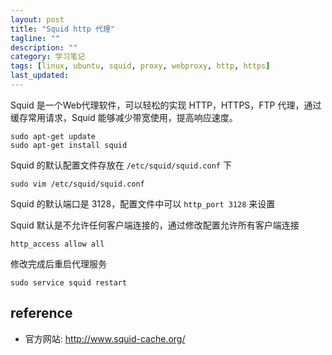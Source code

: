 ```yaml
---
layout: post
title: "Squid http 代理"
tagline: ""
description: ""
category: 学习笔记
tags: [linux, ubuntu, squid, proxy, webproxy, http, https]
last_updated: 
---
```


Squid 是一个Web代理软件，可以轻松的实现 HTTP，HTTPS，FTP 代理，通过缓存常用请求，Squid 能够减少带宽使用，提高响应速度。

    sudo apt-get update
    sudo apt-get install squid

Squid 的默认配置文件存放在 `/etc/squid/squid.conf` 下

    sudo vim /etc/squid/squid.conf

Squid 的默认端口是 3128，配置文件中可以 `http_port 3128` 来设置

Squid 默认是不允许任何客户端连接的，通过修改配置允许所有客户端连接

    http_access allow all

修改完成后重启代理服务

    sudo service squid restart


## reference

- 官方网站: <http://www.squid-cache.org/>
